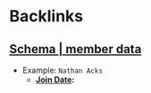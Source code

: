 
# Backlinks
## [Schema | member data](<Schema | member data.md>)
- Example: `Nathan Acks`
    - **[Join Date](<Join Date.md>):**

